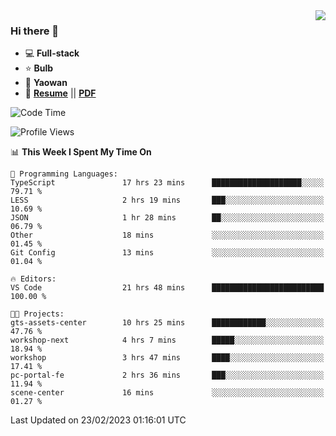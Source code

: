 <img align="right" src="https://github-readme-stats.vercel.app/api?username=LolipopJ&show_icons=true&count_private=true&hide_title=true&include_all_commits=true&theme=vue">

### Hi there 👋

- :computer: **Full-stack**
- :star: **Bulb**
- :pill: **Yaowan**
- :milky_way: [**Resume**](https://lolipopj.github.io/resume/) || [**PDF**](https://cdn.jsdelivr.net/gh/lolipopj/resume/export/resume-en.pdf)

<!--START_SECTION:waka-->
![Code Time](http://img.shields.io/badge/Code%20Time-979%20hrs%2046%20mins-blue)

![Profile Views](http://img.shields.io/badge/Profile%20Views-9-blue)

📊 **This Week I Spent My Time On** 

```text
💬 Programming Languages: 
TypeScript               17 hrs 23 mins      ████████████████████░░░░░   79.71 % 
LESS                     2 hrs 19 mins       ███░░░░░░░░░░░░░░░░░░░░░░   10.69 % 
JSON                     1 hr 28 mins        ██░░░░░░░░░░░░░░░░░░░░░░░   06.79 % 
Other                    18 mins             ░░░░░░░░░░░░░░░░░░░░░░░░░   01.45 % 
Git Config               13 mins             ░░░░░░░░░░░░░░░░░░░░░░░░░   01.04 % 

🔥 Editors: 
VS Code                  21 hrs 48 mins      █████████████████████████   100.00 % 

🐱‍💻 Projects: 
gts-assets-center        10 hrs 25 mins      ████████████░░░░░░░░░░░░░   47.76 % 
workshop-next            4 hrs 7 mins        █████░░░░░░░░░░░░░░░░░░░░   18.94 % 
workshop                 3 hrs 47 mins       ████░░░░░░░░░░░░░░░░░░░░░   17.41 % 
pc-portal-fe             2 hrs 36 mins       ███░░░░░░░░░░░░░░░░░░░░░░   11.94 % 
scene-center             16 mins             ░░░░░░░░░░░░░░░░░░░░░░░░░   01.27 % 
```


 Last Updated on 23/02/2023 01:16:01 UTC
<!--END_SECTION:waka-->
